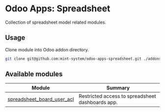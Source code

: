 # Odoo Apps: Spreadsheet

Collection of spreadsheet model related modules.

## Usage

Clone module into Odoo addon directory.

```bash
git clone git@github.com:mint-system/odoo-apps-spreadsheet.git ./addons/spreadsheet
```

## Available modules

| Module | Summary |
| --- | --- |
| [spreadsheet_board_user_acl](spreadsheet_board_user_acl) |         Restricted access to spreadsheet dashboards app. |
